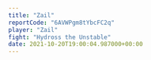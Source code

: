 ```yaml
---
title: "Zail"
reportCode: "6AVWPgm8tYbcFC2q"
player: "Zail"
fight: "Hydross the Unstable"
date: 2021-10-20T19:00:04.987000+00:00
---
```

